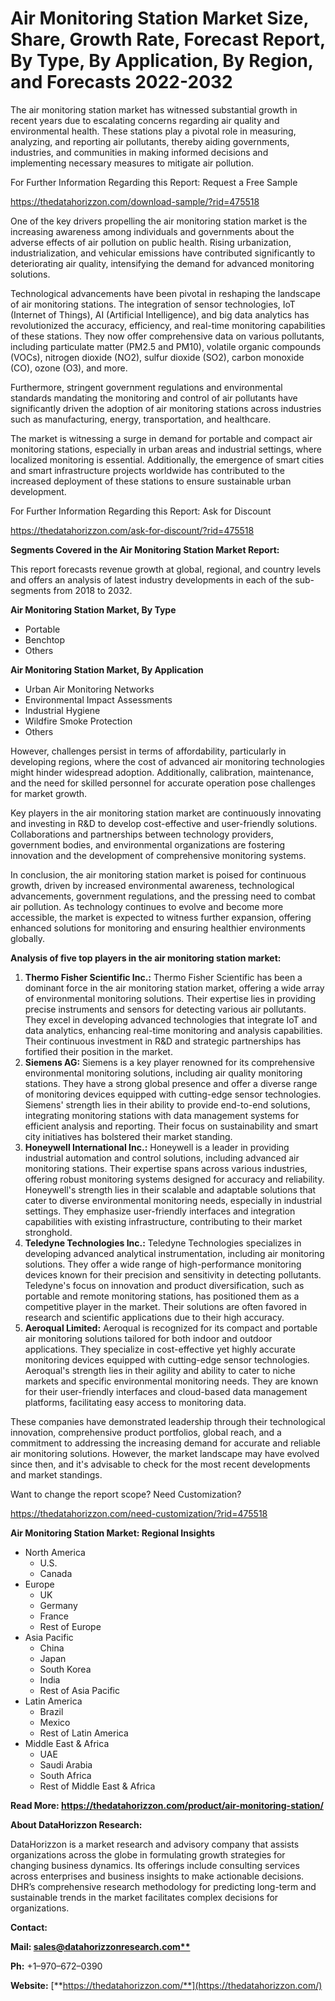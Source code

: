 ﻿# **Air Monitoring Station Market Size, Share, Growth Rate, Forecast Report, By Type, By Application, By Region, and Forecasts 2022-2032**
The air monitoring station market has witnessed substantial growth in recent years due to escalating concerns regarding air quality and environmental health. These stations play a pivotal role in measuring, analyzing, and reporting air pollutants, thereby aiding governments, industries, and communities in making informed decisions and implementing necessary measures to mitigate air pollution.

For Further Information Regarding this Report: Request a Free Sample

<https://thedatahorizzon.com/download-sample/?rid=475518>

One of the key drivers propelling the air monitoring station market is the increasing awareness among individuals and governments about the adverse effects of air pollution on public health. Rising urbanization, industrialization, and vehicular emissions have contributed significantly to deteriorating air quality, intensifying the demand for advanced monitoring solutions.

Technological advancements have been pivotal in reshaping the landscape of air monitoring stations. The integration of sensor technologies, IoT (Internet of Things), AI (Artificial Intelligence), and big data analytics has revolutionized the accuracy, efficiency, and real-time monitoring capabilities of these stations. They now offer comprehensive data on various pollutants, including particulate matter (PM2.5 and PM10), volatile organic compounds (VOCs), nitrogen dioxide (NO2), sulfur dioxide (SO2), carbon monoxide (CO), ozone (O3), and more.

Furthermore, stringent government regulations and environmental standards mandating the monitoring and control of air pollutants have significantly driven the adoption of air monitoring stations across industries such as manufacturing, energy, transportation, and healthcare.

The market is witnessing a surge in demand for portable and compact air monitoring stations, especially in urban areas and industrial settings, where localized monitoring is essential. Additionally, the emergence of smart cities and smart infrastructure projects worldwide has contributed to the increased deployment of these stations to ensure sustainable urban development.

For Further Information Regarding this Report: Ask for Discount

<https://thedatahorizzon.com/ask-for-discount/?rid=475518>



**Segments Covered in the Air Monitoring Station Market Report:**

This report forecasts revenue growth at global, regional, and country levels and offers an analysis of latest industry developments in each of the sub-segments from 2018 to 2032.

**Air Monitoring Station Market, By Type**

- Portable
- Benchtop
- Others

**Air Monitoring Station Market, By Application**

- Urban Air Monitoring Networks
- Environmental Impact Assessments
- Industrial Hygiene
- Wildfire Smoke Protection
- Others

However, challenges persist in terms of affordability, particularly in developing regions, where the cost of advanced air monitoring technologies might hinder widespread adoption. Additionally, calibration, maintenance, and the need for skilled personnel for accurate operation pose challenges for market growth.

Key players in the air monitoring station market are continuously innovating and investing in R&D to develop cost-effective and user-friendly solutions. Collaborations and partnerships between technology providers, government bodies, and environmental organizations are fostering innovation and the development of comprehensive monitoring systems.

In conclusion, the air monitoring station market is poised for continuous growth, driven by increased environmental awareness, technological advancements, government regulations, and the pressing need to combat air pollution. As technology continues to evolve and become more accessible, the market is expected to witness further expansion, offering enhanced solutions for monitoring and ensuring healthier environments globally.



**Analysis of five top players in the air monitoring station market:**

1. **Thermo Fisher Scientific Inc.:** Thermo Fisher Scientific has been a dominant force in the air monitoring station market, offering a wide array of environmental monitoring solutions. Their expertise lies in providing precise instruments and sensors for detecting various air pollutants. They excel in developing advanced technologies that integrate IoT and data analytics, enhancing real-time monitoring and analysis capabilities. Their continuous investment in R&D and strategic partnerships has fortified their position in the market.
1. **Siemens AG:** Siemens is a key player renowned for its comprehensive environmental monitoring solutions, including air quality monitoring stations. They have a strong global presence and offer a diverse range of monitoring devices equipped with cutting-edge sensor technologies. Siemens' strength lies in their ability to provide end-to-end solutions, integrating monitoring stations with data management systems for efficient analysis and reporting. Their focus on sustainability and smart city initiatives has bolstered their market standing.
1. **Honeywell International Inc.:** Honeywell is a leader in providing industrial automation and control solutions, including advanced air monitoring stations. Their expertise spans across various industries, offering robust monitoring systems designed for accuracy and reliability. Honeywell's strength lies in their scalable and adaptable solutions that cater to diverse environmental monitoring needs, especially in industrial settings. They emphasize user-friendly interfaces and integration capabilities with existing infrastructure, contributing to their market stronghold.
1. **Teledyne Technologies Inc.:** Teledyne Technologies specializes in developing advanced analytical instrumentation, including air monitoring solutions. They offer a wide range of high-performance monitoring devices known for their precision and sensitivity in detecting pollutants. Teledyne's focus on innovation and product diversification, such as portable and remote monitoring stations, has positioned them as a competitive player in the market. Their solutions are often favored in research and scientific applications due to their high accuracy.
1. **Aeroqual Limited:** Aeroqual is recognized for its compact and portable air monitoring solutions tailored for both indoor and outdoor applications. They specialize in cost-effective yet highly accurate monitoring devices equipped with cutting-edge sensor technologies. Aeroqual's strength lies in their agility and ability to cater to niche markets and specific environmental monitoring needs. They are known for their user-friendly interfaces and cloud-based data management platforms, facilitating easy access to monitoring data.

These companies have demonstrated leadership through their technological innovation, comprehensive product portfolios, global reach, and a commitment to addressing the increasing demand for accurate and reliable air monitoring solutions. However, the market landscape may have evolved since then, and it's advisable to check for the most recent developments and market standings.



Want to change the report scope? Need Customization?

<https://thedatahorizzon.com/need-customization/?rid=475518>



**Air Monitoring Station Market: Regional Insights**

- North America
  - U.S.
  - Canada
- Europe
  - UK
  - Germany
  - France
  - Rest of Europe
- Asia Pacific
  - China
  - Japan
  - South Korea
  - India
  - Rest of Asia Pacific
- Latin America
  - Brazil
  - Mexico
  - Rest of Latin America
- Middle East & Africa
  - UAE
  - Saudi Arabia
  - South Africa
  - Rest of Middle East & Africa

**Read More: https://thedatahorizzon.com/product/air-monitoring-station/**

**About DataHorizzon Research:**

DataHorizzon is a market research and advisory company that assists organizations across the globe in formulating growth strategies for changing business dynamics. Its offerings include consulting services across enterprises and business insights to make actionable decisions. DHR’s comprehensive research methodology for predicting long-term and sustainable trends in the market facilitates complex decisions for organizations.

**Contact:**

**Mail: [sales@datahorizzonresearch.com**](mailto:sales@datahorizzonresearch.com)**

**Ph:** +1–970–672–0390

**Website:** [**https://thedatahorizzon.com/**](https://thedatahorizzon.com/)


